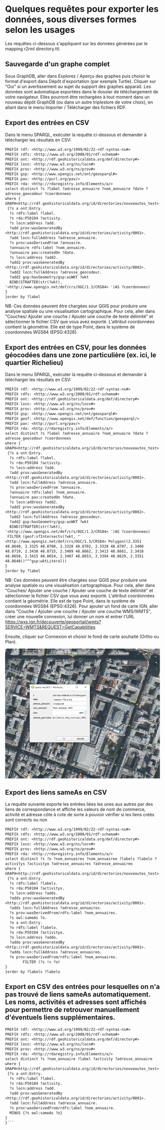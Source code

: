 # Quelques requêtes pour exporter les données, sous diverses formes selon les usages

Les requêtes ci-dessous s'appliquent sur les données générées par le mapping r2rml directory.ttl.

## Sauvegarde d'un graphe complet

Sous GraphDB, aller dans Explorez / Aperçu des graphes puis choisir le format d'export dans Dépôt d'exportation (par exemple Turtle). Cliquer sur "Oui" si un avertissement au sujet du support des graphes apparait. Les données sont automatique exportées dans le dossier de téléchargement de votre navigateur. Elles pourront être rechargées à tout moment dans un nouveau dépôt GraphDB (ou dans un autre triplestore de votre choix), en allant dans le menu Importer / Télécharger des fichiers RDF.

## Export des entrées en CSV

Dans le menu SPARQL, exécuter la requête ci-dessous et demander à télécharger les résultats en CSV:
```sparql
PREFIX rdf: <http://www.w3.org/1999/02/22-rdf-syntax-ns#>
PREFIX rdfs: <http://www.w3.org/2000/01/rdf-schema#>
PREFIX ont: <http://rdf.geohistoricaldata.org/def/directory#>
PREFIX locn: <http://www.w3.org/ns/locn#>
PREFIX prov: <http://www.w3.org/ns/prov#>
PREFIX gsp: <http://www.opengis.net/ont/geosparql#>
PREFIX pav: <http://purl.org/pav/>
PREFIX rda: <http://rdaregistry.info/Elements/a/>
select distinct ?s ?label ?adresse_annuaire ?nom_annuaire ?date ?adresse_geocodeur ?coordonnees
where { 
GRAPH<http://rdf.geohistoricaldata.org/id/directories/nouveautes_test>
 {?s a ont:Entry.
  ?s rdfs:label ?label.
  ?s rda:P50104 ?activity.
  ?s locn:address ?add.
  ?add prov:wasGeneratedBy <http://rdf.geohistoricaldata.org/id/directories/activity/0001>.
  ?add locn:fullAddress ?adresse_annuaire.
  ?s prov:wasDerivedFrom ?annuaire.
  ?annuaire rdfs:label ?nom_annuaire.
  ?annuaire pav:createdOn ?date.
  ?s locn:address ?add2.
  ?add2 prov:wasGeneratedBy <http://rdf.geohistoricaldata.org/id/directories/activity/0002>.
  ?add2 locn:fullAddress ?adresse_geocodeur.
  ?add2 gsp:hasGeometry/gsp:asWKT ?wkt
  BIND(STRAFTER(str(?wkt), '<http://www.opengis.net/def/crs/OGC/1.3/CRS84> ')AS ?coordonnees)
}
}order by ?label 
```

NB: Ces données peuvent être chargées sour QGIS pour produire une analyse spatiale ou une visualisation cartographique. Pour cela, aller dans "Couches/ Ajouter une couche / Ajouter une couche de texte délimité" et sélectionner le fichier CSV que vous avez exporté. L'attribut coordonnées contient la géométrie. Elle est de type Point, dans le système de coordonnées WGS84 (EPSG:4326).

## Export des entrées en CSV, pour les données géocodées dans une zone particulière (ex. ici, le quartier Richelieu)

Dans le menu SPARQL, exécuter la requête ci-dessous et demander à télécharger les résultats en CSV:
```sparql
PREFIX rdf: <http://www.w3.org/1999/02/22-rdf-syntax-ns#>
PREFIX rdfs: <http://www.w3.org/2000/01/rdf-schema#>
PREFIX ont: <http://rdf.geohistoricaldata.org/def/directory#>
PREFIX locn: <http://www.w3.org/ns/locn#>
PREFIX prov: <http://www.w3.org/ns/prov#>
PREFIX gsp: <http://www.opengis.net/ont/geosparql#>
PREFIX geof: <http://www.opengis.net/def/function/geosparql/>
PREFIX pav: <http://purl.org/pav/>
PREFIX rda: <http://rdaregistry.info/Elements/a/>
select distinct ?s ?label ?adresse_annuaire ?nom_annuaire ?date ?adresse_geocodeur ?coordonnees
where { 
GRAPH<http://rdf.geohistoricaldata.org/id/directories/nouveautes_test>
 {?s a ont:Entry.
  ?s rdfs:label ?label.
  ?s rda:P50104 ?activity.
  ?s locn:address ?add.
  ?add prov:wasGeneratedBy <http://rdf.geohistoricaldata.org/id/directories/activity/0001>.
  ?add locn:fullAddress ?adresse_annuaire.
  ?s prov:wasDerivedFrom ?annuaire.
  ?annuaire rdfs:label ?nom_annuaire.
  ?annuaire pav:createdOn ?date.
  ?s locn:address ?add2.
  ?add2 prov:wasGeneratedBy <http://rdf.geohistoricaldata.org/id/directories/activity/0002>.
  ?add2 locn:fullAddress ?adresse_geocodeur.
  ?add2 gsp:hasGeometry/gsp:asWKT ?wkt
  BIND(STRAFTER(str(?wkt), '<http://www.opengis.net/def/crs/OGC/1.3/CRS84> ')AS ?coordonnees)
 FILTER (geof:sfIntersects(?wkt, "<http://www.opengis.net/def/crs/OGC/1.3/CRS84> Polygon((2.3351 48.8640, 2.3325 48.8700, 2.3328 48.8702, 2.3328 48.8707, 2.3400 48.8719, 2.3430 48.8715, 2.3409 48.8662, 2.3413 48.8661, 2.3418 48.8658, 2.3415 48.8654, 2.3407 48.8653, 2.3394 48.8629, 2.3351 48.8640))"^^gsp:wktLiteral))
}
}order by ?label 
```
NB: Ces données peuvent être chargées sour QGIS pour produire une analyse spatiale ou une visualisation cartographique. Pour cela, aller dans "Couches/ Ajouter une couche / Ajouter une couche de texte délimité" et sélectionner le fichier CSV que vous avez exporté. L'attribut coordonnées contient la géométrie. Elle est de type Point, dans le système de coordonnées WGS84 (EPSG:4326). Pour ajouter un fond de carte IGN, aller dans "Couche / Ajouter une couche / Ajouter une couche WMS/WMTS", créer une nouvelle connexion, lui donner un nom et entrer l'URL https://wxs.ign.fr/decouverte/geoportail/wmts?SERVICE=WMTS&REQUEST=GetCapabilities

Ensuite, cliquer sur Connexion et choisir le fond de carte souhaité (Ortho ou Plan).

![Les magasins de nouveauté du quartier Richelieu, visualisés sour QGIS.](Richelieu.png "Les magasins de nouveauté du quartier Richelieu, visualisés sour QGIS. Fond: BDORTHO IGN")

## Export des liens sameAs en CSV

La requête suivante exporte les entrées liées les unes aux autres par des liens de correspondance et affiche les valeurs de nom de commerce, activité et adresse côte à cote de sorte à pouvoir vérifier si les liens créés sont corrects ou non
```sparql
PREFIX rdf: <http://www.w3.org/1999/02/22-rdf-syntax-ns#>
PREFIX rdfs: <http://www.w3.org/2000/01/rdf-schema#>
PREFIX ont: <http://rdf.geohistoricaldata.org/def/directory#>
PREFIX locn: <http://www.w3.org/ns/locn#>
PREFIX prov: <http://www.w3.org/ns/prov#>
PREFIX rda: <http://rdaregistry.info/Elements/a/>
select distinct ?s ?o ?nom_annuaires ?nom_annuaireo ?labels ?labelo ?activitys ?activityo ?adresse_annuaires ?adresse_annuaireo 
where { 
GRAPH<http://rdf.geohistoricaldata.org/id/directories/nouveautes_test>
 {?s a ont:Entry.
  ?s rdfs:label ?labels.
  ?s rda:P50104 ?activitys.
  ?s locn:address ?adds.
  ?adds prov:wasGeneratedBy <http://rdf.geohistoricaldata.org/id/directories/activity/0001>.
  ?adds locn:fullAddress ?adresse_annuaires.
  ?s prov:wasDerivedFrom/rdfs:label ?nom_annuaires.
  ?s owl:sameAs ?o.
  ?o a ont:Entry.
  ?o rdfs:label ?labelo.
  ?o rda:P50104 ?activityo.
  ?o locn:address ?addo.
  ?addo prov:wasGeneratedBy <http://rdf.geohistoricaldata.org/id/directories/activity/0001>.
  ?addo locn:fullAddress ?adresse_annuaireo.
  ?o prov:wasDerivedFrom/rdfs:label ?nom_annuaireo.
        FILTER (?s != ?o)
}
}order by ?labels ?labelo
```

## Export en CSV des entrées pour lesquelles on n'a pas trouvé de liens sameAs automatiquement. Les noms, activités et adresses sont affichés pour permettre de retrouver manuellement d'éventuels liens supplémentaires.
```sparql
PREFIX rdf: <http://www.w3.org/1999/02/22-rdf-syntax-ns#>
PREFIX rdfs: <http://www.w3.org/2000/01/rdf-schema#>
PREFIX ont: <http://rdf.geohistoricaldata.org/def/directory#>
PREFIX locn: <http://www.w3.org/ns/locn#>
PREFIX prov: <http://www.w3.org/ns/prov#>
PREFIX rda: <http://rdaregistry.info/Elements/a/>
select distinct ?s ?nom_annuaire ?label ?activity ?adresse_annuaire 
where { 
GRAPH<http://rdf.geohistoricaldata.org/id/directories/nouveautes_test>
 {?s a ont:Entry.
  ?s rdfs:label ?label.
  ?s rda:P50104 ?activity.
  ?s locn:address ?add.
  ?add prov:wasGeneratedBy <http://rdf.geohistoricaldata.org/id/directories/activity/0001>.
  ?add locn:fullAddress ?adresse_annuaire.
  ?s prov:wasDerivedFrom/rdfs:label ?nom_annuaire.
  MINUS {?s owl:sameAs ?o}
}
}```
